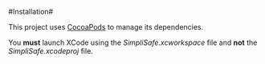 #Installation#

This project uses [CocoaPods](http://www.cocoapods.org) to manage its dependencies. 

You **must** launch XCode using the *SimpliSafe.xcworkspace* file and **not** the *SimpliSafe.xcodeproj* file.
